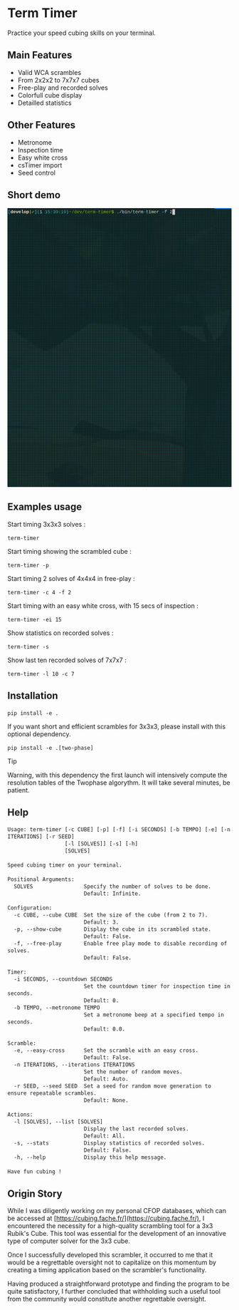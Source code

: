 # Term Timer

Practice your speed cubing skills on your terminal.

##  Main Features

- Valid WCA scrambles
- From 2x2x2 to 7x7x7 cubes
- Free-play and recorded solves
- Colorfull cube display
- Detailled statistics

## Other Features

- Metronome
- Inspection time
- Easy white cross
- csTimer import
- Seed control

## Short demo

![](docs/demo.gif)

## Examples usage

Start timing 3x3x3 solves :

```console
term-timer
```

Start timing showing the scrambled cube :

```console
term-timer -p
```

Start timing 2 solves of 4x4x4 in free-play :

```console
term-timer -c 4 -f 2
```

Start timing with an easy white cross, with 15 secs of inspection :

```console
term-timer -ei 15
```

Show statistics on recorded solves :

```console
term-timer -s
```

Show last ten recorded solves of 7x7x7 :

```console
term-timer -l 10 -c 7
```

## Installation

``` console
pip install -e .
```

If you want short and efficient scrambles for 3x3x3, please install with
this optional dependency.

``` console
pip install -e .[two-phase]
```

> [!TIP]
> Warning, with this dependency the first launch will intensively compute
> the  resolution tables of the Twophase algorythm.
> It will take several minutes, be patient.

## Help

```console
Usage: term-timer [-c CUBE] [-p] [-f] [-i SECONDS] [-b TEMPO] [-e] [-n ITERATIONS] [-r SEED]
                  [-l [SOLVES]] [-s] [-h]
                  [SOLVES]

Speed cubing timer on your terminal.

Positional Arguments:
  SOLVES                Specify the number of solves to be done.
                        Default: Infinite.

Configuration:
  -c CUBE, --cube CUBE  Set the size of the cube (from 2 to 7).
                        Default: 3.
  -p, --show-cube       Display the cube in its scrambled state.
                        Default: False.
  -f, --free-play       Enable free play mode to disable recording of solves.
                        Default: False.

Timer:
  -i SECONDS, --countdown SECONDS
                        Set the countdown timer for inspection time in seconds.
                        Default: 0.
  -b TEMPO, --metronome TEMPO
                        Set a metronome beep at a specified tempo in seconds.
                        Default: 0.0.

Scramble:
  -e, --easy-cross      Set the scramble with an easy cross.
                        Default: False.
  -n ITERATIONS, --iterations ITERATIONS
                        Set the number of random moves.
                        Default: Auto.
  -r SEED, --seed SEED  Set a seed for random move generation to ensure repeatable scrambles.
                        Default: None.

Actions:
  -l [SOLVES], --list [SOLVES]
                        Display the last recorded solves.
                        Default: All.
  -s, --stats           Display statistics of recorded solves.
                        Default: False.
  -h, --help            Display this help message.

Have fun cubing !
```

## Origin Story

While I was diligently working on my personal CFOP databases, which can be
accessed at [https://cubing.fache.fr/](https://cubing.fache.fr/), I
encountered the necessity for a high-quality scrambling tool for a 3x3
Rubik's Cube. This tool was essential for the development of an innovative
type of computer solver for the 3x3 cube.

Once I successfully developed this scrambler, it occurred to me that it
would be a regrettable oversight not to capitalize on this momentum by
creating a timing application based on the scrambler's functionality.

Having produced a straightforward prototype and finding the program to be
quite satisfactory, I further concluded that withholding such a useful tool
from the community would constitute another regrettable oversight.
